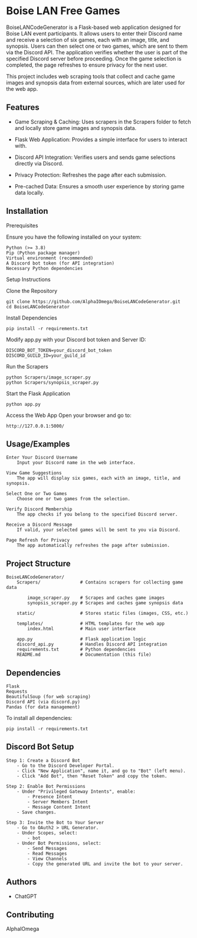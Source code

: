 
# Boise LAN Free Games

BoiseLANCodeGenerator is a Flask-based web application designed for Boise LAN event participants. It allows users to enter their Discord name and receive a selection of six games, each with an image, title, and synopsis. Users can then select one or two games, which are sent to them via the Discord API. The application verifies whether the user is part of the specified Discord server before proceeding. Once the game selection is completed, the page refreshes to ensure privacy for the next user.

This project includes web scraping tools that collect and cache game images and synopsis data from external sources, which are later used for the web app.


## Features

- Game Scraping & Caching: Uses scrapers in the Scrapers folder to fetch and locally store game images and synopsis data.

- Flask Web Application: Provides a simple interface for users to interact with.

- Discord API Integration: Verifies users and sends game selections directly via Discord.

- Privacy Protection: Refreshes the page after each submission.

- Pre-cached Data: Ensures a smooth user experience by storing game data locally.


## Installation

Prerequisites

Ensure you have the following installed on your system:

    Python (>= 3.8)
    Pip (Python package manager)
    Virtual environment (recommended)
    A Discord bot token (for API integration)
    Necessary Python dependencies

Setup Instructions

Clone the Repository

    git clone https://github.com/AlphaIOmega/BoiseLANCodeGenerator.git
    cd BoiseLANCodeGenerator

Install Dependencies

    pip install -r requirements.txt

Modify app.py with your Discord bot token and Server ID:

    DISCORD_BOT_TOKEN=your_discord_bot_token
    DISCORD_GUILD_ID=your_guild_id

Run the Scrapers

    python Scrapers/image_scraper.py
    python Scrapers/synopsis_scraper.py

Start the Flask Application

    python app.py

Access the Web App Open your browser and go to:

    http://127.0.0.1:5000/


## Usage/Examples

    Enter Your Discord Username
        Input your Discord name in the web interface.

    View Game Suggestions
        The app will display six games, each with an image, title, and synopsis.

    Select One or Two Games
        Choose one or two games from the selection.

    Verify Discord Membership
        The app checks if you belong to the specified Discord server.

    Receive a Discord Message
        If valid, your selected games will be sent to you via Discord.

    Page Refresh for Privacy
        The app automatically refreshes the page after submission.


## Project Structure


    BoiseLANCodeGenerator/
        Scrapers/               # Contains scrapers for collecting game data
    
            image_scraper.py    # Scrapes and caches game images
            synopsis_scraper.py # Scrapes and caches game synopsis data

        static/                 # Stores static files (images, CSS, etc.)

        templates/              # HTML templates for the web app
            index.html          # Main user interface

        app.py                  # Flask application logic
        discord_api.py          # Handles Discord API integration
        requirements.txt        # Python dependencies
        README.md               # Documentation (this file)



## Dependencies

    Flask
    Requests
    BeautifulSoup (for web scraping)
    Discord API (via discord.py)
    Pandas (for data management)

To install all dependencies:

    pip install -r requirements.txt


## Discord Bot Setup

    Step 1: Create a Discord Bot
        - Go to the Discord Developer Portal.
        - Click "New Application", name it, and go to "Bot" (left menu).
        - Click "Add Bot", then "Reset Token" and copy the token.

    Step 2: Enable Bot Permissions
        - Under "Privileged Gateway Intents", enable:
            - Presence Intent
            - Server Members Intent
            - Message Content Intent
        - Save changes.

    Step 3: Invite the Bot to Your Server
        - Go to OAuth2 > URL Generator.
        - Under Scopes, select:
            - bot
        - Under Bot Permissions, select:
            - Send Messages
            - Read Messages
            - View Channels
            - Copy the generated URL and invite the bot to your server.



## Authors

- ChatGPT


## Contributing

AlphaIOmega
